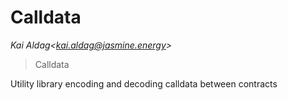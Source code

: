 # Calldata

*Kai Aldag&lt;kai.aldag@jasmine.energy&gt;*

> Calldata

Utility library encoding and decoding calldata between contracts





